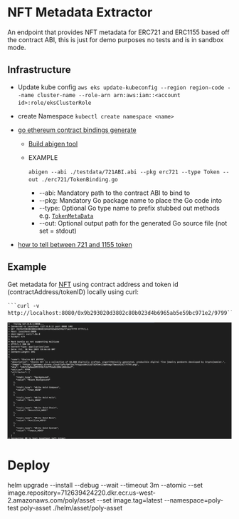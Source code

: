 # NFT Metadata Extractor

An endpoint that provides NFT metadata for ERC721 and ERC1155 based off the contract ABI, this is just for demo purposes no tests and is in sandbox mode. 

Infrastructure
-

* Update kube
  config ```aws eks update-kubeconfig --region region-code --name cluster-name --role-arn arn:aws:iam::<account id>:role/eksClusterRole```
* create Namespace ```kubectl create namespace <name>```
* [go ethereum contract bindings generate](https://geth.ethereum.org/docs/dapp/native-bindings#generating-the-bindings)

    * [Build abigen tool](https://www.metachris.com/2021/05/creating-go-bindings-for-ethereum-smart-contracts/#the-abigen-tool)
    * EXAMPLE

      ```abigen --abi ./testdata/721ABI.abi --pkg erc721 --type Token --out ./erc721/TokenBinding.go```
        * --abi: Mandatory path to the contract ABI to bind to
        * --pkg: Mandatory Go package name to place the Go code into
        * --type: Optional Go type name to prefix stubbed out methods e.g. [```TokenMetaData```](erc721/TokenBinding.go#L46)
        * --out: Optional output path for the generated Go source file (not set = stdout)
* [how to tell between 721 and 1155 token](https://ethereum.stackexchange.com/questions/118854/how-would-i-go-about-finding-out-whether-an-address-owns-a-specific-nft-or-not)

Example
-

Get metadata for [NFT](https://opensea.io/assets/ethereum/0x9b293020d3802c80b023d4b6965ab5e59bc971e2/9799) using contract address and token id (contractAddress/tokenID) locally using curl:
    
    ```curl -v http://localhost:8080/0x9b293020d3802c80b023d4b6965ab5e59bc971e2/9799```

![](./images/metadata_output.png)



# Deploy

helm upgrade --install --debug --wait --timeout 3m --atomic --set
image.repository=712639424220.dkr.ecr.us-west-2.amazonaws.com/poly/asset --set image.tag=latest --namespace=poly-test
poly-asset ./helm/asset/poly-asset

